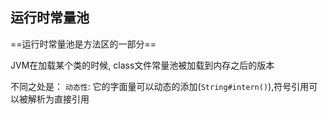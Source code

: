 ## 运行时常量池

==运行时常量池是方法区的一部分==

JVM在加载某个类的时候, class文件常量池被加载到内存之后的版本

不同之处是： `动态性`: 它的字面量可以动态的添加(`String#intern()`),符号引用可以被解析为直接引用



